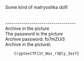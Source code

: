 Some kind of matryoshka doll!\
\
\
-----------------------------------\
Archive in the picture\
The password in the picture\
Archive password: fo7mZUi3\
Archive in the picture\


		CryptexCTF{1t_Was_r3@ly_3asY}
